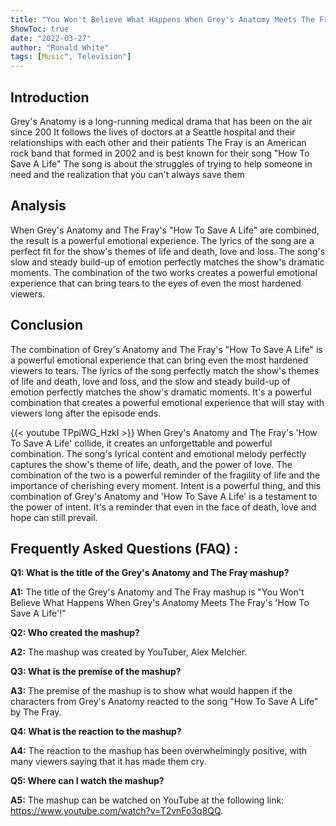 ```yaml
---
title: "You Won't Believe What Happens When Grey's Anatomy Meets The Fray's 'How To Save A Life'!"
ShowToc: true 
date: "2022-03-27"
author: "Ronald White" 
tags: [Music", Television"]
---
```

## Introduction

Grey's Anatomy is a long-running medical drama that has been on the air since 200 It follows the lives of doctors at a Seattle hospital and their relationships with each other and their patients The Fray is an American rock band that formed in 2002 and is best known for their song "How To Save A Life" The song is about the struggles of trying to help someone in need and the realization that you can't always save them

## Analysis

When Grey's Anatomy and The Fray's "How To Save A Life" are combined, the result is a powerful emotional experience. The lyrics of the song are a perfect fit for the show's themes of life and death, love and loss. The song's slow and steady build-up of emotion perfectly matches the show's dramatic moments. The combination of the two works creates a powerful emotional experience that can bring tears to the eyes of even the most hardened viewers.

## Conclusion

The combination of Grey's Anatomy and The Fray's "How To Save A Life" is a powerful emotional experience that can bring even the most hardened viewers to tears. The lyrics of the song perfectly match the show's themes of life and death, love and loss, and the slow and steady build-up of emotion perfectly matches the show's dramatic moments. It's a powerful combination that creates a powerful emotional experience that will stay with viewers long after the episode ends.

{{< youtube TPpiWG_HzkI >}} 
When Grey's Anatomy and The Fray's 'How To Save A Life' collide, it creates an unforgettable and powerful combination. The song's lyrical content and emotional melody perfectly captures the show's theme of life, death, and the power of love. The combination of the two is a powerful reminder of the fragility of life and the importance of cherishing every moment. Intent is a powerful thing, and this combination of Grey's Anatomy and 'How To Save A Life' is a testament to the power of intent. It's a reminder that even in the face of death, love and hope can still prevail.

## Frequently Asked Questions (FAQ) :
**Q1: What is the title of the Grey's Anatomy and The Fray mashup?**

**A1:** The title of the Grey's Anatomy and The Fray mashup is "You Won't Believe What Happens When Grey's Anatomy Meets The Fray's 'How To Save A Life'!"

**Q2: Who created the mashup?**

**A2:** The mashup was created by YouTuber, Alex Melcher.

**Q3: What is the premise of the mashup?**

**A3:** The premise of the mashup is to show what would happen if the characters from Grey's Anatomy reacted to the song "How To Save A Life" by The Fray.

**Q4: What is the reaction to the mashup?**

**A4:** The reaction to the mashup has been overwhelmingly positive, with many viewers saying that it has made them cry.

**Q5: Where can I watch the mashup?**

**A5:** The mashup can be watched on YouTube at the following link: https://www.youtube.com/watch?v=T2vnFo3q8QQ.



